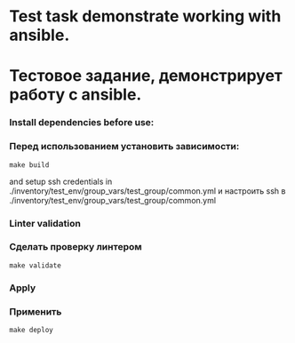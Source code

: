 # Test task  demonstrate working with ansible.
# Тестовое задание, демонстрирует работу с ansible.

### Install dependencies before use:
### Перед использованием установить зависимости:
```
make build
```
and setup ssh credentials in ./inventory/test_env/group_vars/test_group/common.yml 
и настроить ssh в ./inventory/test_env/group_vars/test_group/common.yml 

### Linter validation
### Сделать проверку линтером
```
make validate
```

### Apply
### Применить
```
make deploy
```
